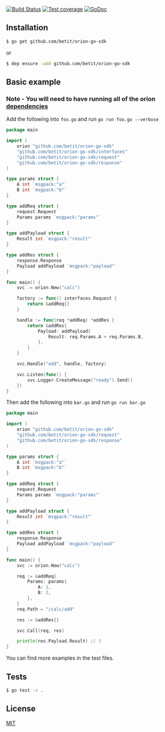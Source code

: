 [![Build Status][travis-image]][travis-url] 
[![Test coverage][coveralls-image]][coveralls-url]
[![GoDoc][godoc-image]][godoc-url]

## Installation

```sh
$ go get github.com/betit/orion-go-sdk
```

or

```sh
$ dep ensure -add github.com/betit/orion-go-sdk
```

## Basic example

### Note - You will need to have running all of the orion [dependencies](https://github.com/betit/orion/tree/dev#development)

Add the following into `foo.go` and run `go run foo.go --verbose`

```go
package main

import (
	orion "github.com/betit/orion-go-sdk"
	"github.com/betit/orion-go-sdk/interfaces"
	"github.com/betit/orion-go-sdk/request"
	"github.com/betit/orion-go-sdk/response"
)

type params struct {
	A int `msgpack:"a"`
	B int `msgpack:"b"`
}

type addReq struct {
	request.Request
	Params params `msgpack:"params"`
}

type addPayload struct {
	Result int `msgpack:"result"`
}

type addRes struct {
	response.Response
	Payload addPayload `msgpack:"payload"`
}

func main() {
	svc := orion.New("calc")

	factory := func() interfaces.Request {
		return &addReq{}
	}

	handle := func(req *addReq) *addRes {
		return &addRes{
			Payload: addPayload{
				Result: req.Params.A + req.Params.B,
			},
		}
	}

	svc.Handle("add", handle, factory)

	svc.Listen(func() {
		svc.Logger.CreateMessage("ready").Send()
	})
}
```

Then add the following into `bar.go` and run `go run bar.go`

```go
package main

import (
	orion "github.com/betit/orion-go-sdk"
	"github.com/betit/orion-go-sdk/request"
	"github.com/betit/orion-go-sdk/response"
)

type params struct {
	A int `msgpack:"a"`
	B int `msgpack:"b"`
}

type addReq struct {
	request.Request
	Params params `msgpack:"params"`
}

type addPayload struct {
	Result int `msgpack:"result"`
}

type addRes struct {
	response.Response
	Payload addPayload `msgpack:"payload"`
}

func main() {
	svc := orion.New("calc")

	req := &addReq{
		Params: params{
			A: 1,
			B: 2,
		},
	}
	req.Path = "/calc/add"

	res := &addRes{}

	svc.Call(req, res)

	println(res.Payload.Result) // 3
}
```

You can find more examples in the test files.

## Tests

```bash
$ go test -v .
```

## License

[MIT](https://github.com/betit/orion-go-sdk/blob/master/LICENSE)

[travis-image]: https://travis-ci.org/betit/orion-go-sdk.svg?branch=master
[travis-url]: https://travis-ci.org/betit/orion-go-sdk/
[coveralls-image]: https://coveralls.io/repos/betit/orion-go-sdk/badge.svg
[coveralls-url]: https://coveralls.io/r/betit/orion-go-sdk
[godoc-image]: https://godoc.org/github.com/betit/orion-go-sdk?status.svg
[godoc-url]: https://godoc.org/github.com/betit/orion-go-sdk
